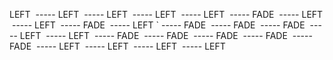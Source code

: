 LEFT
<img data-src="https://assets.playground.xyz/JWhitmore/123b44c0_DOG00001.jpg" />
----- LEFT
<img data-src="https://assets.playground.xyz/JWhitmore/8f421a90_DOG00002.jpg" />
----- LEFT
<img data-src="https://assets.playground.xyz/JWhitmore/df1629bc_DOG00003.jpg" />
----- LEFT
<img data-src="https://assets.playground.xyz/JWhitmore/c54ad9ec_DOG00004.jpg" />
----- LEFT
<img data-src="https://assets.playground.xyz/JWhitmore/0c846e9e_DOG00005.jpg" />
----- FADE
<img data-src="https://assets.playground.xyz/JWhitmore/11203898_DOG00006.jpg" />
----- LEFT
<img data-src="https://assets.playground.xyz/JWhitmore/6deecb71_DOG00007.jpg" />
----- LEFT
<img data-src="https://assets.playground.xyz/JWhitmore/bea4eb01_DOG00008.jpg" />
----- FADE
<img data-src="https://assets.playground.xyz/JWhitmore/00927c2c_DOG00009.jpg" />
----- LEFT
<img data-src="https://assets.playground.xyz/JWhitmore/9b21a2a7_DOG00010.jpg" />`
----- FADE
<img data-src="https://assets.playground.xyz/JWhitmore/99e90875_DOG00011.jpg" />
----- FADE
<img data-src="https://assets.playground.xyz/JWhitmore/f72e8bf6_DOG00012.jpg" />
----- FADE
<img data-src="https://assets.playground.xyz/JWhitmore/c0ff998f_DOG00013.jpg" />
----- LEFT
<img data-src="https://assets.playground.xyz/JWhitmore/6c717370_DOG00014.jpg" />
----- LEFT
<img data-src="https://assets.playground.xyz/JWhitmore/53ad7ea2_DOG00015.jpg" />
----- FADE
<img data-src="https://assets.playground.xyz/JWhitmore/9a5c878c_DOG00016.jpg" />
----- FADE
<img data-src="https://assets.playground.xyz/JWhitmore/f018eeb8_DOG00017.jpg" />
----- FADE
<img data-src="https://assets.playground.xyz/JWhitmore/7121535b_DOG00018.jpg" />
----- FADE
<img data-src="https://assets.playground.xyz/JWhitmore/b4ea0801_DOG00019.jpg" />
----- FADE
<img data-src="https://assets.playground.xyz/JWhitmore/bb0e91b9_DOG00020.jpg" />
----- LEFT
<img data-src="https://assets.playground.xyz/JWhitmore/8bbfe0ff_DOG00021.jpg" />
----- LEFT
<img data-src="https://assets.playground.xyz/JWhitmore/0acdef2b_DOG00022.jpg" />
----- LEFT
<img data-src="https://assets.playground.xyz/JWhitmore/3fa441ab_DOG00023.jpg" />
----- LEFT
<img data-src="https://assets.playground.xyz/JWhitmore/94a9e14f_DOG00024.jpg" />
